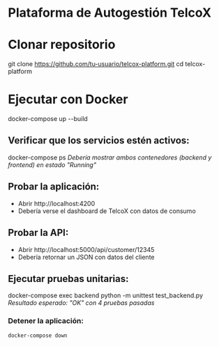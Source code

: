 # Plataforma de Autogestión TelcoX

# Clonar repositorio
git clone https://github.com/tu-usuario/telcox-platform.git
cd telcox-platform

# Ejecutar con Docker
docker-compose up --build

## Verificar que los servicios estén activos:
   docker-compose ps
   *Debería mostrar ambos contenedores (backend y frontend) en estado "Running"*

## Probar la aplicación:
   - Abrir http://localhost:4200
   - Debería verse el dashboard de TelcoX con datos de consumo

## Probar la API:
   - Abrir http://localhost:5000/api/customer/12345
   - Debería retornar un JSON con datos del cliente

## Ejecutar pruebas unitarias:
   docker-compose exec backend python -m unittest test_backend.py
   *Resultado esperado: "OK" con 4 pruebas pasadas*


### Detener la aplicación:
```bash
docker-compose down
```



